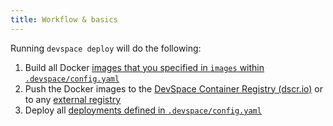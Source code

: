 ```yaml
---
title: Workflow & basics
---
```


Running `devspace deploy` will do the following:
1. Build all Docker [images that you specified in `images` within `.devspace/config.yaml`](../deployment/images)
2. Push the Docker images to the [DevSpace Container Registry (dscr.io)](../images/internal-registry) or to any [external registry](../images/external-registries)
3. Deploy all [deployments defined in `.devspace/config.yaml`](../deployment/deployments)
